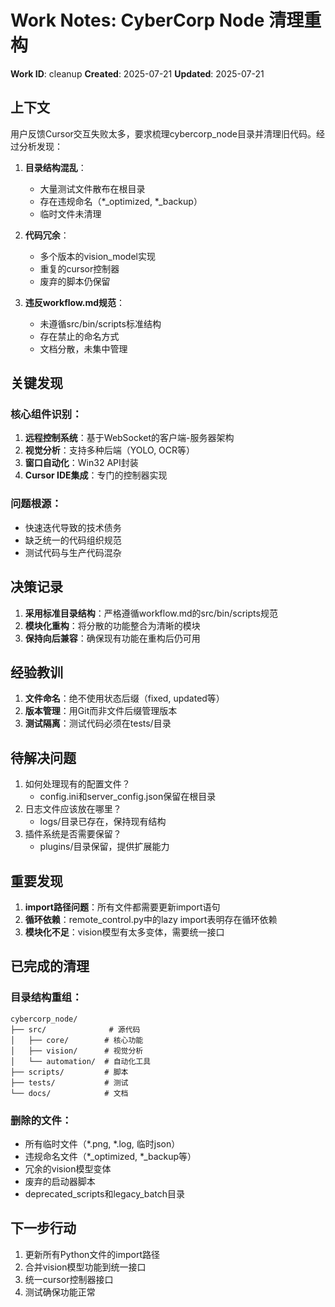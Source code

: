 # Work Notes: CyberCorp Node 清理重构
**Work ID**: cleanup
**Created**: 2025-07-21
**Updated**: 2025-07-21

## 上下文

用户反馈Cursor交互失败太多，要求梳理cybercorp_node目录并清理旧代码。经过分析发现：

1. **目录结构混乱**：
   - 大量测试文件散布在根目录
   - 存在违规命名（*_optimized, *_backup）
   - 临时文件未清理

2. **代码冗余**：
   - 多个版本的vision_model实现
   - 重复的cursor控制器
   - 废弃的脚本仍保留

3. **违反workflow.md规范**：
   - 未遵循src/bin/scripts标准结构
   - 存在禁止的命名方式
   - 文档分散，未集中管理

## 关键发现

### 核心组件识别：
1. **远程控制系统**：基于WebSocket的客户端-服务器架构
2. **视觉分析**：支持多种后端（YOLO, OCR等）
3. **窗口自动化**：Win32 API封装
4. **Cursor IDE集成**：专门的控制器实现

### 问题根源：
- 快速迭代导致的技术债务
- 缺乏统一的代码组织规范
- 测试代码与生产代码混杂

## 决策记录

1. **采用标准目录结构**：严格遵循workflow.md的src/bin/scripts规范
2. **模块化重构**：将分散的功能整合为清晰的模块
3. **保持向后兼容**：确保现有功能在重构后仍可用

## 经验教训

1. **文件命名**：绝不使用状态后缀（fixed, updated等）
2. **版本管理**：用Git而非文件后缀管理版本
3. **测试隔离**：测试代码必须在tests/目录

## 待解决问题

1. 如何处理现有的配置文件？
   - config.ini和server_config.json保留在根目录
2. 日志文件应该放在哪里？
   - logs/目录已存在，保持现有结构
3. 插件系统是否需要保留？
   - plugins/目录保留，提供扩展能力

## 重要发现

1. **import路径问题**：所有文件都需要更新import语句
2. **循环依赖**：remote_control.py中的lazy import表明存在循环依赖
3. **模块化不足**：vision模型有太多变体，需要统一接口

## 已完成的清理

### 目录结构重组：
```
cybercorp_node/
├── src/              # 源代码
│   ├── core/        # 核心功能
│   ├── vision/      # 视觉分析
│   └── automation/  # 自动化工具
├── scripts/         # 脚本
├── tests/           # 测试
└── docs/            # 文档
```

### 删除的文件：
- 所有临时文件（*.png, *.log, 临时json）
- 违规命名文件（*_optimized, *_backup等）
- 冗余的vision模型变体
- 废弃的启动器脚本
- deprecated_scripts和legacy_batch目录

## 下一步行动

1. 更新所有Python文件的import路径
2. 合并vision模型功能到统一接口
3. 统一cursor控制器接口
4. 测试确保功能正常